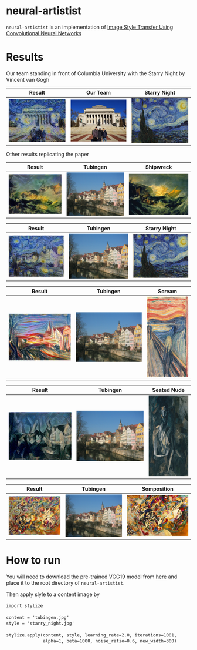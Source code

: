 # neural-artistist

`neural-artistist` is an implementation of [Image Style Transfer Using Convolutional Neural Networks](https://www.cv-foundation.org/openaccess/content_cvpr_2016/papers/Gatys_Image_Style_Transfer_CVPR_2016_paper.pdf)

# Results

Our team standing in front of Columbia University with the Starry Night by Vincent van Gogh

Result | Our Team | Starry Night
:-----:|:--------:|:--------:
<img src="images/output_csjl_starry_night.jpg" alt="drawing" width="300"/> | <img src="images/csjl.jpeg" alt="drawing" width="300"/> | <img src="images/starry_night.jpg" alt="drawing" width="300"/>

Other results replicating the paper

Result | Tubingen | Shipwreck
:-----:|:--------:|:--------:
<img src="images/output_tubingen_shipwreck.jpg" alt="drawing" width="300"/> | <img src="images/tubingen.jpg" alt="drawing" width="300"/> | <img src="images/shipwreck.jpg" alt="drawing" width="300"/>

Result | Tubingen | Starry Night
:-----:|:--------:|:--------:
<img src="images/output_tubingen_starry_night.jpg" alt="drawing" width="300"/> | <img src="images/tubingen.jpg" alt="drawing" width="300"/> | <img src="images/starry_night.jpg" alt="drawing" width="300"/>

Result | Tubingen | Scream
:-----:|:--------:|:--------:
<img src="images/output_tubingen_scream.jpg" alt="drawing" width="300"/> | <img src="images/tubingen.jpg" alt="drawing" width="300"/> | <img src="images/scream.jpg" alt="drawing" height="220"/>

Result | Tubingen | Seated Nude
:-----:|:--------:|:--------:
<img src="images/output_tubingen_seated_nude.jpg" alt="drawing" width="300"/> | <img src="images/tubingen.jpg" alt="drawing" width="300"/> | <img src="images/seated_nude.jpg" alt="drawing" height="220"/>

Result | Tubingen | Somposition
:-----:|:--------:|:--------:
<img src="images/output_tubingen_somposition.jpg" alt="drawing" width="300"/> | <img src="images/tubingen.jpg" alt="drawing" width="300"/> | <img src="images/somposition.jpg" alt="drawing" width="300"/>

# How to run
You will need to download the pre-trained VGG19 model from [here](https://github.com/machrisaa/tensorflow-vgg) and place it to the root directory of `neural-artistist`.

Then apply slyle to a content image by

    import stylize

    content = 'tubingen.jpg'
    style = 'starry_night.jpg'

    stylize.apply(content, style, learning_rate=2.0, iterations=1001,
                  alpha=1, beta=1000, noise_ratio=0.6, new_width=300)
